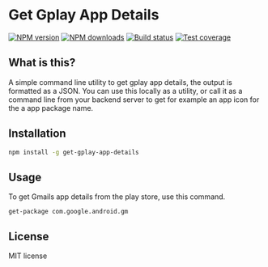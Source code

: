 # Get Gplay App Details

[![NPM version][npm-image]][npm-url]
[![NPM downloads][downloads-image]][downloads-url]
[![Build status][travis-image]][travis-url]
[![Test coverage][coveralls-image]][coveralls-url]

> 

## What is this?
A simple command line utility to get gplay app details, the output is formatted as a JSON. 
You can use this locally as a utility, or call it as a command line from your backend server to get for example an app icon for the a app package name.

## Installation

```sh
npm install -g get-gplay-app-details
```

## Usage

To get Gmails app details from the play store, use this command.

```
get-package com.google.android.gm 
```

## License

MIT license

[npm-image]: https://img.shields.io/npm/v/get-gplay-app-details.svg?style=flat
[npm-url]: https://npmjs.org/package/get-gplay-app-details
[downloads-image]: https://img.shields.io/npm/dm/get-gplay-app-details.svg?style=flat
[downloads-url]: https://npmjs.org/package/get-gplay-app-details
[travis-image]: https://img.shields.io/travis/akonsand/get-gplay-app-details.svg?style=flat
[travis-url]: https://travis-ci.org/akonsand/get-gplay-app-details
[coveralls-image]: https://img.shields.io/coveralls/akonsand/get-gplay-app-details.svg?style=flat
[coveralls-url]: https://coveralls.io/r/akonsand/get-gplay-app-details?branch=master
